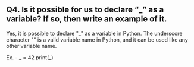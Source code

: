 ## Q4. Is it possible for us to declare “_” as a variable? If so, then write an example of it. ##

Yes, it is possible to declare "_" as a variable in Python. The underscore character "" is a valid variable name in Python, and it can be used like any other variable name.

Ex. - 
_ = 42
print(_)
